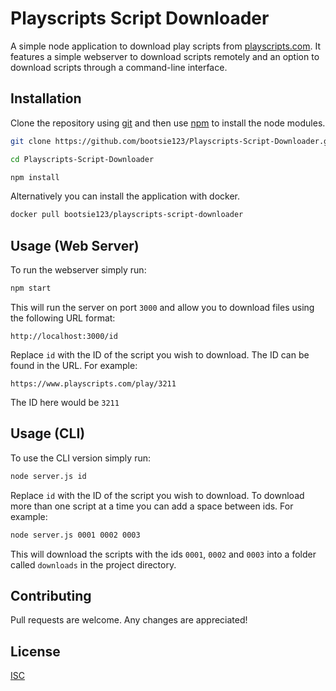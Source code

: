 # Playscripts Script Downloader

A simple node application to download play scripts from [playscripts.com](https://playscripts.com). It features a simple webserver to download scripts remotely and an option to download scripts through a command-line interface.

## Installation

Clone the repository using [git](https://git-scm.com/) and then use [npm](https://www.npmjs.com/) to install the node modules.

```bash
git clone https://github.com/bootsie123/Playscripts-Script-Downloader.git

cd Playscripts-Script-Downloader

npm install
```

Alternatively you can install the application with docker.

```bash
docker pull bootsie123/playscripts-script-downloader
```

## Usage (Web Server)

To run the webserver simply run:

```bash
npm start
```

This will run the server on port `3000` and allow you to download files using the following URL format:

```http://localhost:3000/id```

Replace `id` with the ID of the script you wish to download. The ID can be found in the URL. For example:

```https://www.playscripts.com/play/3211```

The ID here would be `3211`

## Usage (CLI)

To use the CLI version simply run:

```bash
node server.js id
```

Replace `id` with the ID of the script you wish to download. To download more than one script at a time you can add a space between ids. For example:

```bash
node server.js 0001 0002 0003
```

This will download the scripts with the ids `0001`, `0002` and `0003` into a folder called `downloads` in the project directory.


## Contributing
Pull requests are welcome. Any changes are appreciated!
## License
[ISC](https://choosealicense.com/licenses/isc/)
